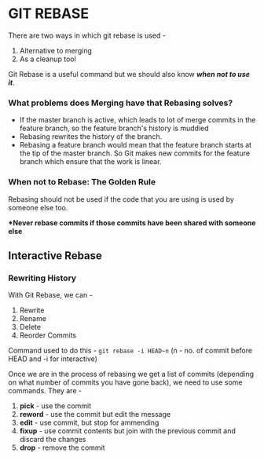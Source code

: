 # GIT REBASE

There are two ways in which git rebase is used -

1. Alternative to merging
2. As a cleanup tool

Git Rebase is a useful command but we should also know **_when not to use it_**.

### What problems does Merging have that Rebasing solves?

- If the master branch is active, which leads to lot of merge commits in the feature branch, so the feature branch's history is muddied
- Rebasing rewrites the history of the branch.
- Rebasing a feature branch would mean that the feature branch starts at the tip of the master branch. So Git makes new commits for the feature branch which ensure that the work is linear.

### When not to Rebase: The Golden Rule

Rebasing should not be used if the code that you are using is used by someone else too.

**\*Never rebase commits if those commits have been shared with someone else**

## Interactive Rebase

### Rewriting History

With Git Rebase, we can -

1. Rewrite
2. Rename
3. Delete
4. Reorder Commits

Command used to do this - `git rebase -i HEAD~n` (n - no. of commit before HEAD and -i for interactive)

Once we are in the process of rebasing we get a list of commits (depending on what number of commits you have gone back), we need to use some commands. They are -

1. **pick** - use the commit
2. **reword** - use the commit but edit the message
3. **edit** - use commit, but stop for ammending
4. **fixup** - use commit contents but join with the previous commit and discard the changes
5. **drop** - remove the commit
